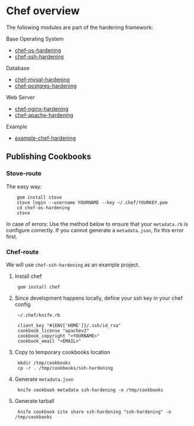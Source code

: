 # Chef overview

The following modules are part of the hardening framework:

Base Operating System

* [chef-os-hardening](https://github.com/hardening-io/chef-os-hardening)
* [chef-ssh-hardening](https://github.com/hardening-io/chef-ssh-hardening)

Database

* [chef-mysql-hardening](https://github.com/hardening-io/chef-mysql-hardening)
* [chef-postgres-hardening](https://github.com/hardening-io/chef-postgres-hardening)

Web Server

* [chef-nginx-hardening](https://github.com/hardening-io/chef-nginx-hardening)
* [chef-apache-hardening](https://github.com/hardening-io/chef-apache-hardening)

Example

* [example-chef-hardening](https://github.com/hardening-io/example-chef-hardening)


## Publishing Cookbooks

### Stove-route

The easy way:

        gem install stove
        stove login --username YOURNAME --key ~/.chef/YOURKEY.pem
        cd chef-os-hardening
        stove

In case of errors: Use the method below to ensure that your `metadata.rb` is configure correctly. If you cannot generate a `metadata.json`, fix this error first.

### Chef-route

We will use `chef-ssh-hardening` as an example project.

1. Install chef
        
        gem install chef

2. Since development happens locally, define your ssh key in your chef config

        ~/.chef/knife.rb
        
        client_key "#{ENV['HOME']}/.ssh/id_rsa"
        cookbook_license "apachev2"
        cookbook_copyright "<YOURNAME>"
        cookbook_email "<EMAIL>"

3. Copy to temporary cookbooks location

        mkdir /tmp/cookbooks
        cp -r . /tmp/cookbooks/ssh-hardening

4. Generate `metadata.json`

        knife cookbook metadata ssh-hardening -o /tmp/cookbooks

5. Generate tarball

        knife cookbook site share ssh-hardening "ssh-hardening" -o /tmp/cookbooks

